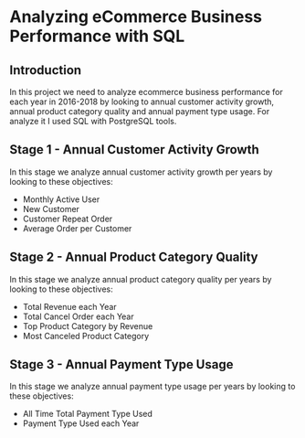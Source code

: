 # Analyzing eCommerce Business Performance with SQL

## Introduction
In this project we need to analyze ecommerce business performance for each year in 2016-2018 by looking to annual customer activity growth, annual product category quality and annual payment type usage. For analyze it I used SQL with PostgreSQL tools.

## Stage 1 - Annual Customer Activity Growth
In this stage we analyze annual customer activity growth per years by looking to these objectives:
- Monthly Active User
- New Customer
- Customer Repeat Order
- Average Order per Customer

## Stage 2 - Annual Product Category Quality
In this stage we analyze annual product category quality per years by looking to these objectives:
- Total Revenue each Year
- Total Cancel Order each Year
- Top Product Category by Revenue
- Most Canceled Product Category

## Stage 3 - Annual Payment Type Usage
In this stage we analyze annual payment type usage per years by looking to these objectives:
- All Time Total Payment Type Used
- Payment Type Used each Year
